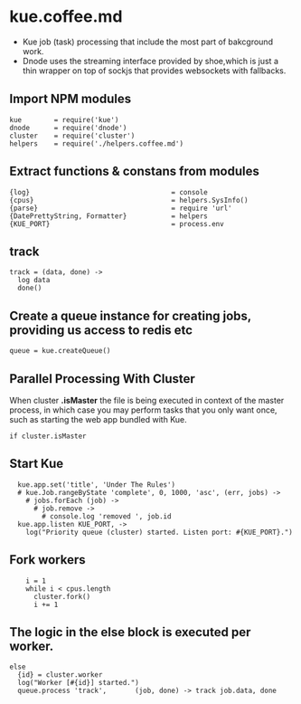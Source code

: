 # kue.coffee.md

* Kue job (task) processing that include the most part of bakcground work.
* Dnode uses the streaming interface provided by shoe,which is just
a thin wrapper on top of sockjs that provides websockets with fallbacks.

## Import NPM modules

    kue        = require('kue')
    dnode      = require('dnode')
    cluster    = require('cluster')
    helpers    = require('./helpers.coffee.md')

## Extract functions & constans from modules

    {log}                                   = console
    {cpus}                                  = helpers.SysInfo()
    {parse}                                 = require 'url'
    {DatePrettyString, Formatter}           = helpers
    {KUE_PORT}                              = process.env

## track

    track = (data, done) ->
      log data
      done()

## Create a queue instance for creating jobs, providing us access to redis etc

    queue = kue.createQueue()

## Parallel Processing With Cluster

When cluster **.isMaster** the file is being executed in context of the master
process, in which case you may perform tasks that you only want once, such
as starting the web app bundled with Kue.

    if cluster.isMaster

## Start Kue

      kue.app.set('title', 'Under The Rules')
      # kue.Job.rangeByState 'complete', 0, 1000, 'asc', (err, jobs) ->
        # jobs.forEach (job) ->
          # job.remove ->
            # console.log 'removed ', job.id
      kue.app.listen KUE_PORT, ->
        log("Priority queue (cluster) started. Listen port: #{KUE_PORT}.")

## Fork workers

        i = 1
        while i < cpus.length
          cluster.fork()
          i += 1

## The logic in the else block is executed **per worker**.

    else
      {id} = cluster.worker
      log("Worker [#{id}] started.")
      queue.process 'track',       (job, done) -> track job.data, done
